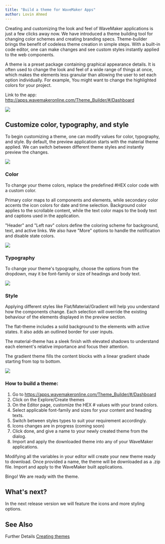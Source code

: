 ```yaml
---
title: "Build a theme for WaveMaker Apps"
author: Lovin Ahmed
---
```


Creating and customizing the look and feel of WaveMaker applications is just a few clicks away now. We have introduced a theme building tool for changing color schemes and creating branding specs. Theme-builder brings the benefit of codeless theme creation in simple steps. With a built-in code editor, one can make changes and see custom styles instantly applied to the web components.  

<!-- truncate -->

A theme is a preset package containing graphical appearance details. It is often used to change the look and feel of a wide range of things at once, which makes the elements less granular than allowing the user to set each option individually. For example, You might want to change the  highlighted colors for your project.  


Link to the app: http://apps.wavemakeronline.com/Theme_Builder/#/Dashboard

[![](/learn/assets/theme-builder.png)](/learn/assets/theme-builder.png)


## Customize color, typography, and style

To begin customizing a theme, one can modify values for color, typography, and style. By default, the preview application starts with the material theme applied. We can switch between different theme styles and instantly preview the changes.

[![](/learn/assets/theme-builder-preview.png)](/learn/assets/theme-builder-preview.png)


### Color

To change your theme colors, replace the predefined #HEX color code with a custom color.

Primary color maps to all components and elements, while secondary color accents the icon colors for date and time selection. Background color applies to the scrollable content, while the text color maps to the body text and captions used in the application. 

"Header" and "Left nav" colors define the coloring scheme for background, text, and active links. We also have "More" options to handle the notification and disable state colors.

[![](/learn/assets/theme-builder-step1.png)](/learn/assets/Theme-builder-step1.png)


### Typography

To change your theme's typography, choose the options from the dropdown, may it be font-family or size of headings and body text. 


[![](/learn/assets/theme-builder-step2.png)](/learn/assets/Theme-builder-step2.png)


### Style

Applying different styles like Flat/Material/Gradient will help you understand how the components change. Each selection will override the existing behaviour of the elements displayed in the preview section.

The flat-theme includes a solid background to the elements with active states. It also adds an outlined border for user inputs. 

The material-theme has a sleek finish with elevated shadows to understand each element's relative importance and focus their attention. 

The gradient theme fills the content blocks with a linear gradient shade starting from top to bottom. 


[![](/learn/assets/theme-builder-step3.png)](/learn/assets/Theme-builder-step3.png)

### How to build a theme: 

1. Go to https://apps.wavemakeronline.com/Theme_Builder/#/Dashboard
2. Click on the Explore/Create themes
3. On the Editor page, customize the HEX # values with your brand colors.
4. Select applicable font-family and sizes for your content and heading texts.
5. Switch between styles types to suit your requirement accordingly.
6. Icons changes are in progress (coming soon)
7. Click done, and give a name to your newly created theme from the dialog.
8. Import and apply the downloaded theme into any of your WaveMaker applications.


Modifying all the variables in your editor will create your new theme ready to download. Once provided a name, the theme will be downloaded as a .zip file. Import and apply to the WaveMaker built applications.  

Bingo! We are ready with the theme.

## What's next?

In the next release version we will feature the icons and more styling options. 

## See Also

Further Details [Creating themes](/learn/app-development/ui-design/creating-themes)